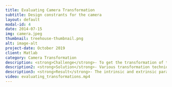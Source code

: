```yaml
---
title: Evaluating Camera Transformation
subtitle: Design constrants for the camera
layout: default
modal-id: 4
date: 2014-07-15
img: camera.jpeg
thumbnail: treehouse-thumbnail.png
alt: image-alt
project-date: October 2019 
client: Matlab
category: Camera Transformation
description: <strong>Challenge</strong>- To get the transformation of the camera with respect to end-effector of the robotic manipulator.
description2: <strong>Solution</strong>- Various transformation techniques were investigated. Optimal technique was selected based on the design constraints for the camera.
description3: <strong>Result</strong>- The intrinsic and extrinsic parameters for the camera were calculated. The iteration technique was used where a checkerboard was mounted on robotic arm’s end-effector and moved through to obtain different posses. The difference between the position of detected checkerboard and checkerboard projected into the camera image is minimized to find the transformation. Min ||𝑃𝑐𝑎𝑚(𝑑𝑒𝑡𝑒𝑐𝑡𝑒𝑑) − 𝑃𝑐𝑎𝑚(𝑝𝑟𝑜𝑗𝑒𝑐𝑡𝑒𝑑)|| ≤ 𝑆𝑒𝑡 𝑣𝑎𝑙𝑢𝑒.
video: evaluating_transformations.mp4
---
```

